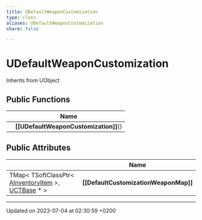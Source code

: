 ```yaml
---
title: UDefaultWeaponCustomization
type: class
aliases: UDefaultWeaponCustomization
share: false

---
```


# UDefaultWeaponCustomization





Inherits from UObject

## Public Functions

|                | Name           |
| -------------- | -------------- |
| | **[[UDefaultWeaponCustomization]]**() |

## Public Attributes

|                | Name           |
| -------------- | -------------- |
| TMap< TSoftClassPtr< [AInventoryItem](/docs/SDK/Source/Classes/classAInventoryItem.md) >, [UCTBase](/docs/SDK/Source/Classes/classUCTBase.md) * > | **[[DefaultCustomizationWeaponMap]]**  |

-------------------------------

Updated on 2023-07-04 at 02:30:59 +0200